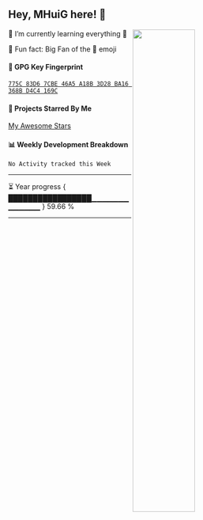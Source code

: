 <!--

Thank you if you like this profile README!

BUT, please DO NOT copy this and create your profile based on it.

You can use it as a reference, and copy a part of it, but DO NOT copy
all of this and create your profile based on it.

It is very common that you forget to change some information and leave
mine in your profile. 🤣🤣🤣

What's more, you can find other awesome profile READMEs at
https://github.com/abhisheknaiidu/awesome-github-profile-readme. There
could be a profile README that fits you better than this one.

Wish you a good-looking profile README!

                                   —— MHuiG (https://github.com/MHuiG)

-->

## Hey, MHuiG here! :wave:

<img align="right" width="50%" src="https://github-readme-stats.vercel.app/api?username=mhuig&show_icons=true&title_color=fff&icon_color=79ff97&text_color=9f9f9f&bg_color=151515">

🌱 I’m currently learning everything 🤣

🤣 Fun fact: Big Fan of the 🤣 emoji

#### :key: GPG Key Fingerprint

[`775C 83D6 7CBE 46A5 A18B 3D28 BA16 368B D4C4 169C`](https://keybase.io/mhuig/pgp_keys.asc)

#### :star2: Projects Starred By Me

[My Awesome Stars](AWESOME-STARS.md)

#### :bar_chart: Weekly Development Breakdown

<!--START_SECTION:waka-->
```text
No Activity tracked this Week
```
<!--END_SECTION:waka-->

---

<!--START_SECTION:progressBar-->
⏳ Year progress { █████████████████▁▁▁▁▁▁▁▁▁▁▁▁▁ } 59.66 %

<!--END_SECTION:progressBar-->

---